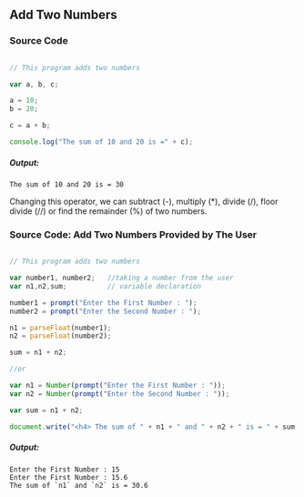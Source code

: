 ## Add Two Numbers

### Source Code

```javascript

// This program adds two numbers

var a, b, c;

a = 10;
b = 20;

c = a + b;

console.log("The sum of 10 and 20 is =" + c);

```
##### Output:

	The sum of 10 and 20 is = 30


Changing this operator, we can subtract (-), multiply (*), divide (/), floor divide (//) or find the remainder (%) of two numbers.


### Source Code: Add Two Numbers Provided by The User

```javascript

// This program adds two numbers

var number1, number2;	//taking a number from the user
var n1,n2,sum; 			// variable declaration

number1 = prompt("Enter the First Number : ");
number2 = prompt("Enter the Second Number : ");

n1 = parseFloat(number1);
n2 = parseFloat(number2);

sum = n1 + n2;

//or

var n1 = Number(prompt("Enter the First Number : "));
var n2 = Number(prompt("Enter the Second Number : "));

var sum = n1 + n2;

document.write("<h4> The sum of " + n1 + " and " + n2 + " is = " + sum + "</h4>");

```
##### Output:

	Enter the First Number : 15
	Enter the First Number : 15.6
	The sum of `n1` and `n2` is = 30.6
